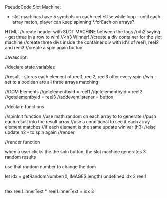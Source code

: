 PseudoCode Slot Machine:
* slot machines have 5 symbols on each reel
*Use while loop - until each array match, player can keep spinning
*.forEach on arrays? 


HTML:
//create header with SLOT MACHINE between the tags
//<h2 saying - get three in a row to win! 
//<h3 Winner! 
//create a div container for the slot machine
//create three divs inside the container div with id's of reel1, reel2 and reel3
//create a spin again button


Javascript:

//declare state variables  
   
   //result  - stores each element of reel1, reel2, reel3 after every spin
   //win - set to a boolean are all three arrays matching 

//DOM Elements 
   //getelementbyid = reel1
  //getelementbyid = reel2
 //getelementbyid = reel3
//addeventlistener = button 


//declare functions
 
   //spinInit function
      //use math.random on each array to to generate
      //push each result into the result array
      //use a conditional to see if each array element matches
         //if each  element is the same update win var (h3)
         //else update h2 - to spin again
      //render


//render function

when a user clicks the the spin button, the slot machine generates 3 random results 

use that random number to change the dom 


let idx = getRandomNumber(0, IMAGES.length)
undefined
idx
3
reel1
<div id=​"reel1">​</div>​flex
reel1.innerText
''
reel1.innerText = idx
3